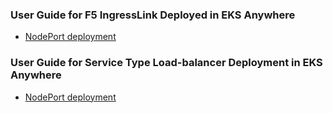 ### User Guide for F5 IngressLink Deployed in EKS Anywhere

* [NodePort deployment](https://github.com/mdditt2000/k8s-bigip-ctlr/blob/main/user_guides/eks-anywhere/ingresslink/README.md)

### User Guide for Service Type Load-balancer Deployment in EKS Anywhere

* [NodePort deployment](https://github.com/mdditt2000/k8s-bigip-ctlr/blob/main/user_guides/eks-anywhere/servicetypelb/README.md)